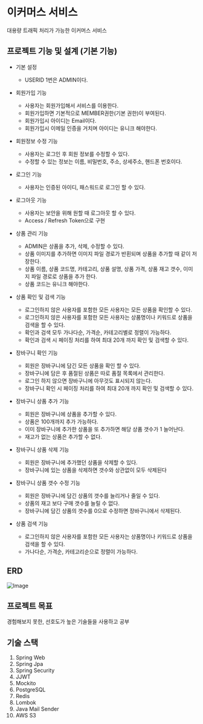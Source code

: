 # 이커머스 서비스
대용량 트래픽 처리가 가능한 이커머스 서비스

## 프로젝트 기능 및 설계 (기본 기능)
- 기본 설정
  - USERID 1번은 ADMIN이다.

- 회원가입 기능
  - 사용자는 회원가입해서 서비스를 이용한다.
  - 회원가입하면 기본적으로 MEMBER권한(기본 권한)이 부여된다.
  - 회원가입시 아이디는 Email이다.
  - 회원가입시 이메일 인증을 거치며 아이디는 유니크 해야한다.

- 회원정보 수정 기능
  - 사용자는 로그인 후 회원 정보를 수정할 수 있다.
  - 수정할 수 있는 정보는 이름, 비밀번호, 주소, 상세주소, 핸드폰 번호이다.

- 로그인 기능
  - 사용자는 인증된 아이디, 패스워드로 로그인 할 수 있다.

- 로그아웃 기능
  - 사용자는 보안을 위해 원할 때 로그아웃 할 수 있다.
  - Access / Refresh Token으로 구현

- 상품 관리 기능
  - ADMIN은 상품을 추가, 삭제, 수정할 수 있다.
  - 상품 이미지를 추가하면 이미지 파일 경로가 반횐되며 상품을 추가할 때 같이 저장한다.
  - 상품 이름, 상품 코드명, 카테고리, 상품 설명, 상품 가격, 상품 재고 갯수, 이미지 파일 경로로 상품을 추가 한다.
  - 상품 코드는 유니크 해야한다.

- 상품 확인 및 검색 기능
  - 로그인하지 않은 사용자를 포함한 모든 사용자는 모든 상품을 확인할 수 있다.
  - 로그인하지 않은 사용자를 포함한 모든 사용자는 상품명이나 키워드로 상품을 검색을 할 수 있다.
  - 확인과 검색 모두 가나다순, 가격순, 카테고리별로 정렬이 가능하다.
  - 확인과 검색 시 페이징 처리를 하여 최대 20개 까지 확인 및 검색할 수 있다.

- 장바구니 확인 기능
  - 회원은 장바구니에 담긴 모든 상품을 확인 할 수 있다.
  - 장바구니에 담은 후 품절된 상품은 따로 품절 목록에서 관리한다.
  - 로그인 하지 않으면 장바구니에 아무것도 표시되지 않는다.
  - 장바구니 확인 시 페이징 처리를 하여 최대 20개 까지 확인 및 검색할 수 있다.

- 장바구니 상품 추가 기능
  - 회원은 장바구니에 상품을 추가할 수 있다.
  - 상품은 100개까지 추가 가능하다.
  - 이미 장바구니에 추가한 상품을 또 추가하면 해당 상품 갯수가 1 늘어난다.
  - 재고가 없는 상품은 추가할 수 없다.

- 장바구니 상품 삭제 기능
  - 회원은 장바구니에 추가했던 상품을 삭제할 수 있다.
  - 장바구니에 있는 상품을 삭제하면 갯수와 상관없이 모두 삭제된다

- 장바구니 상품 갯수 수정 기능
  - 회원은 장바구니에 담긴 상품의 갯수를 늘리거나 줄일 수 있다.
  - 상품의 재고 보다 구매 갯수를 늘릴 수 없다.
  - 장바구니에 담긴 상품의 갯수를 0으로 수정하면 장바구니에서 삭제된다.
 
- 상품 검색 기능
  - 로그인하지 않은 사용자를 포함한 모든 사용자는 상품명이나 키워드로 상품을 검색을 할 수 있다.
  - 가나다순, 가격순, 카테고리순으로 정렬이 가능하다.
 
## ERD
![Image](https://github.com/user-attachments/assets/9d3db335-f56d-4635-b56e-25ad4b25f6db)


## 프로젝트 목표
경험해보지 못한, 선호도가 높은 기술들을 사용하고 공부


## 기술 스택
1. Spring Web
2. Spring Jpa
3. Spring Security
4. JJWT
5. Mockito
6. PostgreSQL
7. Redis
8. Lombok
9. Java Mail Sender
10. AWS S3

